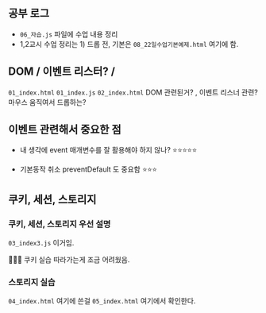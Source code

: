 ## 공부 로그 

- `06_자습.js` 파일에 수업 내용 정리 
- 1,2교시 수업 정리는 1) 드롭 전, 기본은 `08_22일수업기본예제.html` 여기에 함. 




## DOM / 이벤트 리스터? / 

`01_index.html`
`01_index.js`
`02_index.html` DOM 관련된거? , 이벤트 리스너 관련? 마우스 움직여서 드롭하는? 



## 이벤트 관련해서 중요한 점 

- 내 생각에 event 매개변수를 잘 활용해야 하지 않나? ⭐⭐⭐⭐⭐ 

- 기본동작 취소 preventDefault 도 중요함 ⭐⭐⭐ 


## 쿠키, 세션, 스토리지 

### 쿠키, 세션, 스토리지 우선 설명

`03_index3.js` 이거임. 

📛📛📛 쿠키 실습 따라가는게 조금 어려웠음. 



### 스토리지 실습 
`04_index.html` 여기에 쓴걸 `05_index.html` 여기에서 확인한다. 